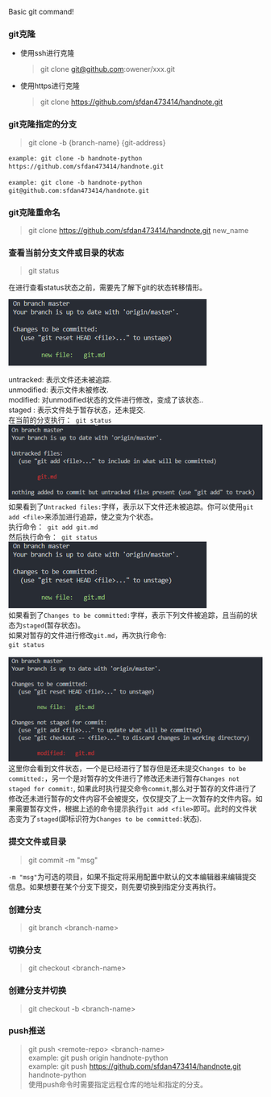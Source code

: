 
Basic git command!

### git克隆

+ 使用ssh进行克隆
    > git clone git@github.com:owener/xxx.git
+ 使用https进行克隆
    > git clone <https://github.com/sfdan473414/handnote.git>

### git克隆指定的分支

  > git clone -b {branch-name} {git-address}  

    example: git clone -b handnote-python https://github.com/sfdan473414/handnote.git  

    example: git clone -b handnote-python git@github.com:sfdan473414/handnote.git  

### git克隆重命名

> git clone <https://github.com/sfdan473414/handnote.git> new_name

### 查看当前分支文件或目录的状态

  > git status  

在进行查看status状态之前，需要先了解下git的状态转移情形。

<img src="./image/git_status_staged.png" alt="File Status Lifecycle">

untracked: 表示文件还未被追踪.  
unmodified: 表示文件未被修改.  
modified: 对unmodified状态的文件进行修改，变成了该状态..  
staged : 表示文件处于暂存状态，还未提交.  
在当前的分支执行：<code>  git status  </code>  
<img src="./image/git_status_untracked.png"/>  
如果看到了`Untracked files:`字样，表示以下文件还未被追踪。你可以使用`git add <file>`来添加进行追踪，使之变为个状态。  
执行命令：<code>  git add git.md  </code>  
然后执行命令：<code>  git status  </code>  
<img src="./image/git_status_staged.png"/>  
如果看到了`Changes to be committed:`字样，表示下列文件被追踪，且当前的状态为`staged`(暂存状态)。  
如果对暂存的文件进行修改`git.md`，再次执行命令:<code class="git">  git status  </code>  
<br/>
<img src="./image/git_status_staged_modify.png" alt="File Staged Modify">  
这里你会看到文件状态，一个是已经进行了暂存但是还未提交`Changes to be committed:`，另一个是对暂存的文件进行了修改还未进行暂存`Changes not staged for commit:`, 如果此时执行提交命令`commit`,那么对于暂存的文件进行了修改还未进行暂存的文件内容不会被提交，仅仅提交了上一次暂存的文件内容。如果需要暂存文件，根据上述的命令提示执行`git add <file>`即可。此时的文件状态变为了`staged`(即标识符为`Changes to be committed:`状态).

### 提交文件或目录

> git commit -m "msg"

`-m "msg"`为可选的项目，如果不指定将采用配置中默认的文本编辑器来编辑提交信息。如果想要在某个分支下提交，则先要切换到指定分支再执行。

### 创建分支

> git branch \<branch-name\>

### 切换分支

> git checkout \<branch-name\>

### 创建分支并切换

> git checkout -b \<branch-name\>

### push推送

> git push \<remote-repo\> \<branch-name\>  
> example: git push origin handnote-python  
> example: git push  <https://github.com/sfdan473414/handnote.git> handnote-python  
使用push命令时需要指定远程仓库的地址和指定的分支。
